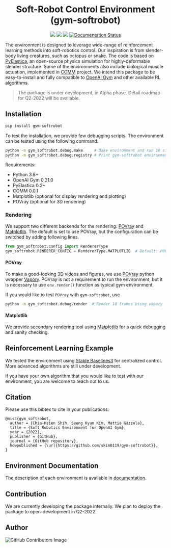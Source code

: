 <div align="center">

<h1> Soft-Robot Control Environment (gym-softrobot) </h1>
  <a href="https://github.com/skim0119/gym-softrobot/blob/main/LICENSE">
    <img src="https://img.shields.io/apm/l/atomic-design-ui.svg?style=flat"></a>
  <a href="https://github.com/skim0119/gym-softrobot"><img src="https://img.shields.io/github/release/skim0119/gym-softrobot.svg?style=flat"></a>
    <img src="https://github.com/skim0119/gym-softrobot/actions/workflows/main.yml/badge.svg?style=flat">
  <a href='https://gym-softrobot.readthedocs.io/en/latest/?badge=latest'>
    <img src='https://readthedocs.org/projects/gym-softrobot/badge/?version=latest' alt='Documentation Status' />
</a>
</div>

The environment is designed to leverage wide-range of reinforcement learning methods into soft-robotics control.
Our inspiration is from slender-body living creatures, such as octopus or snake.
The code is based on [PyElastica](https://github.com/GazzolaLab/PyElastica), an open-source physics simulation for highly-deformable slender structure.
Some of the environments also include biological muscle actuation, implemented in [COMM](https://github.com/hanson-hschang/COMM) project.
We intend this package to be easy-to-install and fully compatible to [OpenAI Gym](https://github.com/openai/gym) and other available RL algorithms.

> The package is under development, in Alpha phase. Detail roadmap for Q2-2022 will be available.

## Installation

```bash
pip install gym-softrobot
```

To test the installation, we provide few debugging scripts.
The environment can be tested using the following command.

```bash
python -m gym_softrobot.debug.make     # Make environment and run 10 steps
python -m gym_softrobot.debug.registry # Print gym-softrobot environment
```

Requirements:
- Python 3.8+
- OpenAI Gym 0.21.0
- PyElastica 0.2+
- COMM 0.0.1
- Matplotlib (optional for display rendering and plotting)	
- POVray (optional for 3D rendering)
	
### Rendering

We support two different backends for the rendering: [POVray](https://wiki.povray.org/content/HowTo:Install_POV) and [Matplotlib](https://matplotlib.org/).
The default is set to use POVray, but the configuration can be switched by adding following lines.

```py
from gym_softrobot.config import RendererType
gym_softrobot.RENDERER_CONFIG = RendererType.MATPLOTLIB  # Default: POVRAY
```

#### POVray 

To make a good-looking 3D videos and figures, we use [POVray](https://wiki.povray.org/content/HowTo:Install_POV) python wrapper [Vapory](https://github.com/Zulko/vapory).
POVray is not a requirement to run the environment, but it is necessary to use `env.render()` function as typical gym environment.

If you would like to test `POVray` with `gym-softrobot`, use

```bash
python -m gym_softrobot.debug.render  # Render 10 frames using vapory
```

#### Matplotlib

We provide secondary rendering tool using [Matplotlib](https://matplotlib.org/) for a quick debugging and sanity checking.

## Reinforcement Learning Example

We tested the environment using [Stable Baselines3](https://github.com/DLR-RM/stable-baselines3) for centralized control.
More advanced algorithms are still under development.

If you have your own algorithm that you would like to test with our environment, you are welcome to reach out to us.

## Citation

Please use this bibtex to cite in your publications:

```
@misc{gym_softrobot,
  author = {Chia-Hsien Shih, Seung Hyun Kim, Mattia Gazzola},
  title = {Soft Robotics Environment for OpenAI Gym},
  year = {2022},
  publisher = {GitHub},
  journal = {GitHub repository},
  howpublished = {\url{https://github.com/skim0119/gym-softrobot}},
}
```

## Environment Documentation

The description of each environment is available in [documentation](docs/design.md).

## Contribution

We are currently developing the package internally.
We plan to deploy the package to open-development in Q2-2022.

## Author

![GitHub Contributors Image][badge-Contributors-image]

<!-- -->
[badge-CI]: https://github.com/skim0119/gym-softrobot/actions/workflows/main.yml/badge.svg
[badge-Contributors-image]: https://contrib.rocks/image?repo=skim0119/gym-softrobot
